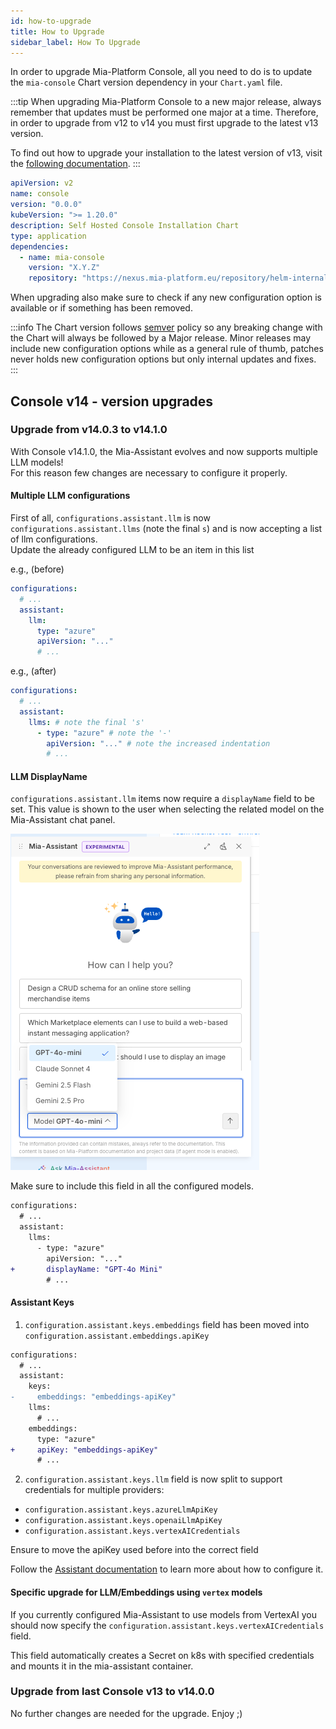 ```yaml
---
id: how-to-upgrade
title: How to Upgrade
sidebar_label: How To Upgrade
---
```


<!--
WARNING: this file was automatically generated by Mia-Platform Doc Aggregator.
DO NOT MODIFY IT BY HAND.
Instead, modify the source file and run the aggregator to regenerate this file.
-->

In order to upgrade Mia-Platform Console, all you need to do is to update the `mia-console` Chart version dependency in your `Chart.yaml` file.

:::tip
When upgrading Mia-Platform Console to a new major release, always remember that updates must be performed one major at a time. Therefore, in order to upgrade from v12 to v14 you must first upgrade to the latest v13 version.

To find out how to upgrade your installation to the latest version of v13, visit the [following documentation](../../../13.x/infrastructure/self-hosted/installation-chart/how-to-upgrade).
:::

```yaml title="Chart.yaml" {9} showLineNumbers
apiVersion: v2
name: console
version: "0.0.0"
kubeVersion: ">= 1.20.0"
description: Self Hosted Console Installation Chart
type: application
dependencies:
  - name: mia-console
    version: "X.Y.Z"
    repository: "https://nexus.mia-platform.eu/repository/helm-internal/"
```

When upgrading also make sure to check if any new configuration option is available or if something has been removed.

:::info
The Chart version follows [semver](https://semver.org/) policy so any breaking change with the Chart will always be followed by a Major release. Minor releases may include new configuration options while as a general rule of thumb, patches never holds new configuration options but only internal updates and fixes.
:::

## Console v14 - version upgrades

### Upgrade from v14.0.3 to v14.1.0

With Console v14.1.0, the Mia-Assistant evolves and now supports multiple LLM models!  
For this reason few changes are necessary to configure it properly.

#### Multiple LLM configurations

First of all, `configurations.assistant.llm` is now `configurations.assistant.llms` (note the final `s`) and is now accepting a list of llm configurations.  
Update the already configured LLM to be an item in this list

e.g., (before)

```yaml
configurations:
  # ...
  assistant:
    llm:
      type: "azure"
      apiVersion: "..."
      # ...
```

e.g., (after)

```yaml
configurations:
  # ...
  assistant:
    llms: # note the final 's'
      - type: "azure" # note the '-'
        apiVersion: "..." # note the increased indentation
        # ...
```

#### LLM DisplayName

`configurations.assistant.llm` items now require a `displayName` field to be set. This value is shown to the user when selecting the related model on the Mia-Assistant chat panel.

![llm selection](img/llm-selection.png)

Make sure to include this field in all the configured models.

```diff
configurations:
  # ...
  assistant:
    llms:
      - type: "azure"
        apiVersion: "..."
+       displayName: "GPT-4o Mini"
        # ...
```

#### Assistant Keys

1. `configuration.assistant.keys.embeddings` field has been moved into `configuration.assistant.embeddings.apiKey`

```diff
configurations:
  # ...
  assistant:
    keys:
-     embeddings: "embeddings-apiKey"
    llms:
      # ...
    embeddings:
      type: "azure"
+     apiKey: "embeddings-apiKey"
      # ...
```

2. `configuration.assistant.keys.llm` field is now split to support credentials for multiple providers:

- `configuration.assistant.keys.azureLlmApiKey`
- `configuration.assistant.keys.openaiLlmApiKey`
- `configuration.assistant.keys.vertexAICredentials`

Ensure to move the apiKey used before into the correct field 

Follow the [Assistant documentation](./helm-values/75_assistant.md#llm-and-embeddings-model-configuration) to learn more about how to configure it.

#### Specific upgrade for LLM/Embeddings using `vertex` models

If you currently configured Mia-Assistant to use models from VertexAI you should now specify the `configuration.assistant.keys.vertexAICredentials` field.

This field automatically creates a Secret on k8s with specified credentials and mounts it in the mia-assistant container.

### Upgrade from last Console v13 to v14.0.0

No further changes are needed for the upgrade. Enjoy ;)
